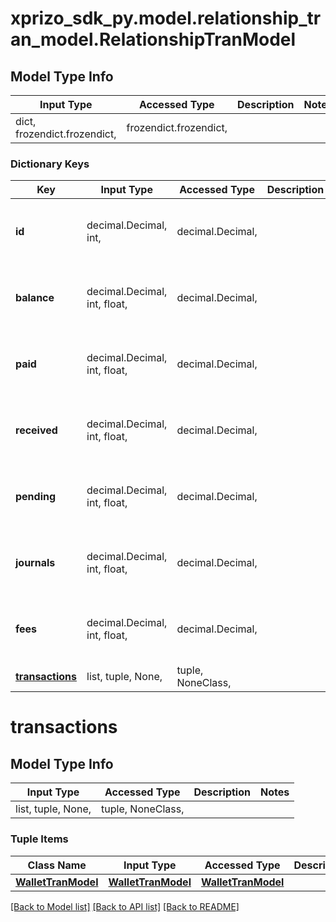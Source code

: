 # xprizo_sdk_py.model.relationship_tran_model.RelationshipTranModel

## Model Type Info
Input Type | Accessed Type | Description | Notes
------------ | ------------- | ------------- | -------------
dict, frozendict.frozendict,  | frozendict.frozendict,  |  | 

### Dictionary Keys
Key | Input Type | Accessed Type | Description | Notes
------------ | ------------- | ------------- | ------------- | -------------
**id** | decimal.Decimal, int,  | decimal.Decimal,  |  | [optional] value must be a 64 bit integer
**balance** | decimal.Decimal, int, float,  | decimal.Decimal,  |  | [optional] value must be a 64 bit float
**paid** | decimal.Decimal, int, float,  | decimal.Decimal,  |  | [optional] value must be a 64 bit float
**received** | decimal.Decimal, int, float,  | decimal.Decimal,  |  | [optional] value must be a 64 bit float
**pending** | decimal.Decimal, int, float,  | decimal.Decimal,  |  | [optional] value must be a 64 bit float
**journals** | decimal.Decimal, int, float,  | decimal.Decimal,  |  | [optional] value must be a 64 bit float
**fees** | decimal.Decimal, int, float,  | decimal.Decimal,  |  | [optional] value must be a 64 bit float
**[transactions](#transactions)** | list, tuple, None,  | tuple, NoneClass,  |  | [optional] 

# transactions

## Model Type Info
Input Type | Accessed Type | Description | Notes
------------ | ------------- | ------------- | -------------
list, tuple, None,  | tuple, NoneClass,  |  | 

### Tuple Items
Class Name | Input Type | Accessed Type | Description | Notes
------------- | ------------- | ------------- | ------------- | -------------
[**WalletTranModel**](WalletTranModel.md) | [**WalletTranModel**](WalletTranModel.md) | [**WalletTranModel**](WalletTranModel.md) |  | 

[[Back to Model list]](../../README.md#documentation-for-models) [[Back to API list]](../../README.md#documentation-for-api-endpoints) [[Back to README]](../../README.md)

